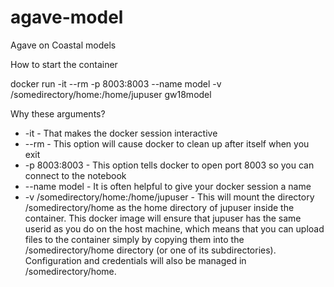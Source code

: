 # agave-model
Agave on Coastal models

How to start the container

 docker run -it --rm -p 8003:8003 --name model -v /somedirectory/home:/home/jupuser gw18model

Why these arguments?

* -it - That makes the docker session interactive
* --rm - This option will cause docker to clean up after itself when you exit
* -p 8003:8003 - This option tells docker to open port 8003 so you can connect to the notebook
* --name model - It is often helpful to give your docker session a name
* -v /somedirectory/home:/home/jupuser - This will mount the directory /somedirectory/home as the home directory of jupuser inside the container. This docker image will ensure that jupuser has the same userid as you do on the host machine, which means that you can upload files to the container simply by copying them into the /somedirectory/home directory (or one of its subdirectories). Configuration and credentials will also be managed in /somedirectory/home.
